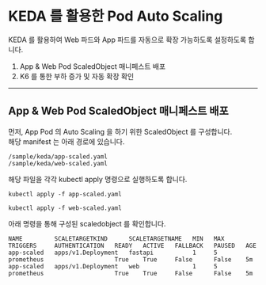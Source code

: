 # KEDA 를 활용한 Pod Auto Scaling

KEDA 를 활용하여 Web 파드와 App 파드를 자동으로 확장 가능하도록 설정하도록 합니다.  

1. App & Web Pod ScaledObject 매니페스트 배포
2. K6 를 통한 부하 증가 및 자동 확장 확인

--- 
## App & Web Pod ScaledObject 매니페스트 배포

먼저, App Pod 의 Auto Scaling 을 하기 위한 ScaledObject 를 구성합니다.  
해당 manifest 는 아래 경로에 있습니다.  

```
/sample/keda/app-scaled.yaml
/sample/keda/web-scaled.yaml
```

해당 파일을 각각 kubectl apply 명령으로 실행하도록 합니다.

```
kubectl apply -f app-scaled.yaml
```

```
kubectl apply -f web-scaled.yaml
```

아래 명령을 통해 구성된 scaledobject 를 확인합니다.

```
NAME         SCALETARGETKIND      SCALETARGETNAME   MIN   MAX   TRIGGERS     AUTHENTICATION   READY   ACTIVE   FALLBACK   PAUSED   AGE
app-scaled   apps/v1.Deployment   fastapi           1     5     prometheus                    True    True     False      False    5m
app-scaled   apps/v1.Deployment   web               1     5     prometheus                    True    True     False      False    5m
```

